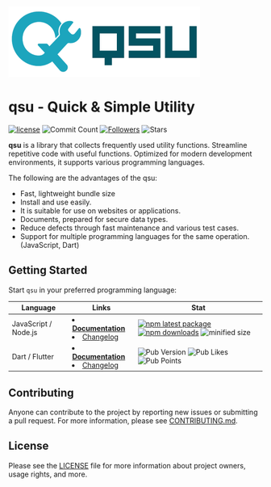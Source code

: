 ![logo](https://raw.githubusercontent.com/jooy2/qsu/refs/heads/main/.github/resources/qsu-logo.webp)

# qsu - Quick & Simple Utility

[![license](https://img.shields.io/badge/license-MIT-blue.svg)](https://github.com/jooy2/qsu/blob/main/LICENSE) ![Commit Count](https://img.shields.io/github/commit-activity/y/jooy2/qsu) [![Followers](https://img.shields.io/github/followers/jooy2?style=social)](https://github.com/jooy2) ![Stars](https://img.shields.io/github/stars/jooy2/qsu?style=social)

**qsu** is a library that collects frequently used utility functions. Streamline repetitive code with useful functions. Optimized for modern development environments, it supports various programming languages.

The following are the advantages of the qsu:

- Fast, lightweight bundle size
- Install and use easily.
- It is suitable for use on websites or applications.
- Documents, prepared for secure data types.
- Reduce defects through fast maintenance and various test cases.
- Support for multiple programming languages for the same operation. (JavaScript, Dart)

## Getting Started

Start `qsu` in your preferred programming language:

| Language             | Links                                                                                                                                            | Stat                                                                                                                                                                                                                                                               |
|----------------------|--------------------------------------------------------------------------------------------------------------------------------------------------|--------------------------------------------------------------------------------------------------------------------------------------------------------------------------------------------------------------------------------------------------------------------|
| JavaScript / Node.js | <li> **[Documentation](https://qsu.cdget.com/installation/javascript)** </li> <li> [Changelog](https://qsu.cdget.com/changelog/javascript) </li> | [![npm latest package](https://img.shields.io/npm/v/qsu/latest.svg)](https://www.npmjs.com/package/qsu) [![npm downloads](https://img.shields.io/npm/dm/qsu.svg)](https://www.npmjs.com/package/qsu) ![minified size](https://img.shields.io/bundlephobia/min/qsu) |
| Dart / Flutter       | <li> **[Documentation](https://qsu.cdget.com/installation/dart)** </li> <li> [Changelog](https://qsu.cdget.com/changelog/dart) </li>             | ![Pub Version](https://img.shields.io/pub/v/qsu) ![Pub Likes](https://img.shields.io/pub/likes/qsu) ![Pub Points](https://img.shields.io/pub/points/qsu)                                                                                                           |

## Contributing

Anyone can contribute to the project by reporting new issues or submitting a pull request. For more information, please see [CONTRIBUTING.md](CONTRIBUTING.md).

## License

Please see the [LICENSE](LICENSE) file for more information about project owners, usage rights, and more.
